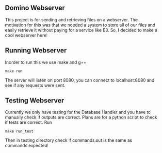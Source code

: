 ## Domino Webserver


This project is for sending and retrieving files on a webserver. The motivation for this was that we needed a system to store all of our files and easily retrieve it without paying for a service like E3. So, I decided to make a cool webserver here!

## Running Webserver
Inorder to run this we use make and g++
```
make run
```
The server will listen on port 8080, you can connect to localhost:8080 and see if any requests were sent.

## Testing Webserver
Currently we only have testing for the Database Handler and you have to manually check if outputs are correct. Plans are for a python script to check if tests are correct.
Run
```
make run_test
```
Then in testing directory check if commands.out is the same as commands.expected!
